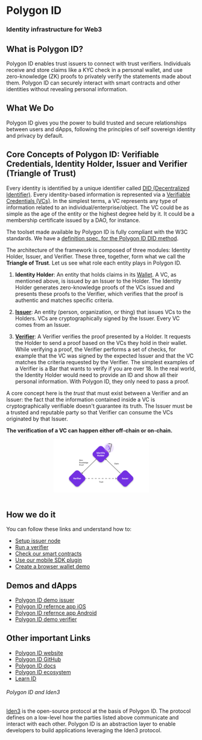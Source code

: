 # Polygon ID
### Identity infrastructure for Web3 

## What is Polygon ID?

Polygon ID enables trust issuers to connect with trust verifiers. Individuals receive and store claims like a KYC check in a personal wallet, and use zero-knowledge (ZK) proofs to privately verify the statements made about them. Polygon ID can securely interact with smart contracts and other identities without revealing personal information.

## What We Do

Polygon ID gives you the power to build trusted and secure relationships between users and dApps, following the principles of self sovereign identity and privacy by default.

## Core Concepts of Polygon ID: Verifiable Credentials, Identity Holder, Issuer and Verifier (Triangle of Trust)

Every identity is identified by a unique identifier called [DID (Decentralized Identifier)](https://www.w3.org/TR/did-core/). Every identity-based information is represented via a [Verifiable Credentials (VCs)](https://www.w3.org/TR/vc-data-model/).  In the simplest terms, a VC represents any type of information related to an individual/enterprise/object. The VC could be as simple as the age of the entity or the highest degree held by it. It could be a membership certificate issued by a DAO, for instance.

The toolset made available by Polygon ID is fully compliant with the W3C standards. We have a [definition spec. for the Polygon ID DID method](https://github.com/0xPolygonID/did-polygonid).

The architecture of the framework is composed of three modules: Identity Holder, Issuer, and Verifier. These three, together, form what we call the **Triangle of Trust**. Let us see what role each entity plays in Polygon ID. 

1. **Identity Holder**: An entity that holds claims in its [Wallet](https://0xpolygonid.github.io/tutorials/wallet/wallet-overview/). A VC, as mentioned above, is issued by an Issuer to the Holder. The Identity Holder generates zero-knowledge proofs of the VCs issued and presents these proofs to the Verifier, which verifies that the proof is authentic and matches specific criteria. 

2. [**Issuer**](https://0xpolygonid.github.io/tutorials/issuer/issuer-overview/): An entity (person, organization, or thing) that issues VCs to the Holders. VCs are cryptographically signed by the Issuer. Every VC comes from an Issuer. 

3. [**Verifier**](https://0xpolygonid.github.io/tutorials/verifier/verifier-overview/): A Verifier verifies the proof presented by a Holder. It requests the Holder to send a proof based on the VCs they hold in their wallet. While verifying a proof, the Verifier performs a set of checks, for example that the VC was signed by the expected Issuer and that the VC matches the criteria requested by the Verifier. The simplest examples of a Verifier is a Bar that wants to verify if you are over 18. In the real world, the Identity Holder would need to provide an ID and show all their personal information. With Polygon ID, they only need to pass a proof.

A core concept here is the *trust* that must exist between a Verifier and an Issuer: the fact that the information contained inside a VC is cryptographically verifiable doesn't guarantee its truth. The Issuer must be a trusted and reputable party so that Verifier can consume the VCs originated by that Issuer.

**The verification of a VC can happen either off-chain or on-chain.**

<div align="center">
<img src= "./triangle-of-trust-simple.png" align="center" width="50%"/>
</div>
<br>

## How we do it

You can follow these links and understand how to:

- [Setup issuer node](https://0xpolygonid.github.io/tutorials/issuer-node/issuer-node-guide/)
- [Run a verifier](https://0xpolygonid.github.io/tutorials/verifier/verification-library/verifier-set-up/#verifier-client-setup)
- [Check our smart contracts](https://0xpolygonid.github.io/tutorials/contracts/overview/)
- [Use our mobile SDK plugin](https://0xpolygonid.github.io/tutorials/wallet/wallet-sdk/polygonid-sdk/polygonid-sdk-plugin/)
- [Create a browser wallet demo](https://0xpolygonid.github.io/tutorials/js-sdk/js-sdk-browser-wallet-demo/)

## Demos and dApps

- [Polygon ID demo issuer](https://issuer-demo.polygonid.me/)
- [Polygon ID refernce app iOS](https://apps.apple.com/us/app/polygon-id/id1629870183)
- [Polygon ID refernce app Android](https://play.google.com/store/apps/details?id=com.polygonid.wallet&pli=1)
- [Polygon ID demo verifier](https://verifier-demo.polygonid.me/)

## Other important Links

- [Polygon ID website](https://polygon.technology/polygon-id)
- [Polygon ID GitHub](https://github.com/0xPolygonID)
- [Polygon ID docs](https://0xpolygonid.github.io/tutorials/)
- [Polygon ID ecosystem](https://ecosystem.polygon.technology/PolygonID/)
- [Learn ID](https://www.youtube.com/playlist?list=PLslsfan1R_z2PW_cRkBumQiUJs4tPc455)

###### Polygon ID and Iden3

<a href="https://iden3.io/" target="_blank">Iden3</a> is the open-source protocol at the basis of Polygon ID. The protocol defines on a low-level how the parties listed above communicate and interact with each other. Polygon ID is an abstraction layer to enable developers to build applications leveraging the Iden3 protocol.
